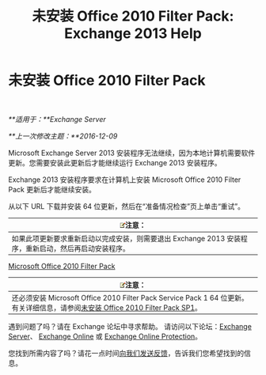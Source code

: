 ﻿---
title: '未安装 Office 2010 Filter Pack: Exchange 2013 Help'
TOCTitle: 未安装 Office 2010 Filter Pack
ms:assetid: 6a09ac9e-67a6-44db-94f0-aa8c89e94468
ms:mtpsurl: https://technet.microsoft.com/zh-cn/library/ms.exch.setupreadiness.msfilterpackv2notinstalled(v=EXCHG.150)
ms:contentKeyID: 50490874
ms.date: 01/11/2018
mtps_version: v=EXCHG.150
ms.translationtype: HT
---

# 未安装 Office 2010 Filter Pack

 

_**适用于：**Exchange Server_

_**上一次修改主题：**2016-12-09_

Microsoft Exchange Server 2013 安装程序无法继续，因为本地计算机需要软件更新。您需要安装此更新后才能继续运行 Exchange 2013 安装程序。

Exchange 2013 安装程序要求在计算机上安装 Microsoft Office 2010 Filter Pack 更新后才能继续安装。

从以下 URL 下载并安装 64 位更新，然后在“准备情况检查”页上单击“重试”。

<table>
<thead>
<tr class="header">
<th><img src="images/Bb124558.note(EXCHG.150).gif" title="注意" alt="注意" />注意：</th>
</tr>
</thead>
<tbody>
<tr class="odd">
<td>如果此项更新要求重新启动以完成安装，则需要退出 Exchange 2013 安装程序，重新启动，然后再启动安装程序。</td>
</tr>
</tbody>
</table>


[Microsoft Office 2010 Filter Pack](https://go.microsoft.com/fwlink/p/?linkid=191548)

<table>
<thead>
<tr class="header">
<th><img src="images/Bb124558.note(EXCHG.150).gif" title="注意" alt="注意" />注意：</th>
</tr>
</thead>
<tbody>
<tr class="odd">
<td>还必须安装 Microsoft Office 2010 Filter Pack Service Pack 1 64 位更新。有关详细信息，请参阅<a href="office-2010-filter-pack-sp1-not-installed-exchange-2013-help.md">未安装 Office 2010 Filter Pack SP1</a>。</td>
</tr>
</tbody>
</table>


遇到问题了吗？请在 Exchange 论坛中寻求帮助。 请访问以下论坛：[Exchange Server](https://go.microsoft.com/fwlink/p/?linkid=60612)、 [Exchange Online](https://go.microsoft.com/fwlink/p/?linkid=267542) 或 [Exchange Online Protection](https://go.microsoft.com/fwlink/p/?linkid=285351)。

您找到所需内容了吗？请花一点时间[向我们发送反馈](mailto:exsetuphelpfeedback@microsoft.com?subject=exchange%202013%20setup%20help%20feedbac)，告诉我们您希望找到的信息。

